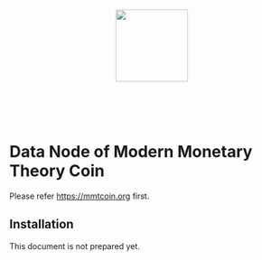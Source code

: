 <p align="center">
  <br><br><br><br>
  <img src="https://avatars.githubusercontent.com/u/93701891?v=4" width="128">
  <br><br><br><br><br>
</p>

<h1>Data Node of Modern Monetary Theory Coin</h1>
<p>
  Please refer <a href="https://mmtcoin.org">https://mmtcoin.org</a> first.
</p>

<h2>Installation</h2>
<p>
  This document is not prepared yet.
</p>



